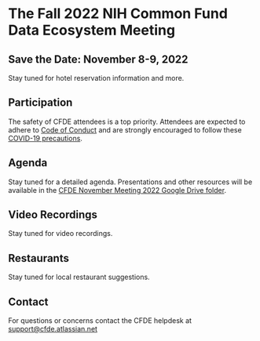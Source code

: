 # The Fall 2022 NIH Common Fund Data Ecosystem Meeting

## Save the Date: November 8-9, 2022 

Stay tuned for hotel reservation information and more. 

## Participation

The safety of CFDE attendees is a top priority. Attendees are expected to adhere to [Code of Conduct](https://nih-cfde.github.io/2022-nov-meeting/CODEOFCONDUCT/) and are strongly encouraged to follow these [COVID-19 precautions](https://nih-cfde.github.io/2022-nov-meeting/COVID/).

## Agenda

Stay tuned for a detailed agenda. Presentations and other resources will be available in the [CFDE November Meeting 2022 Google Drive folder](https://drive.google.com/drive/folders/1dAMScpSuxkQlyPtjO_djskfR2ReDtVda).

## Video Recordings 

Stay tuned for video recordings.

## Restaurants

Stay tuned for local restaurant suggestions.


## Contact

For questions or concerns contact the CFDE helpdesk at [support@cfde.atlassian.net](mailto:support@cfde.atlassian.net)
